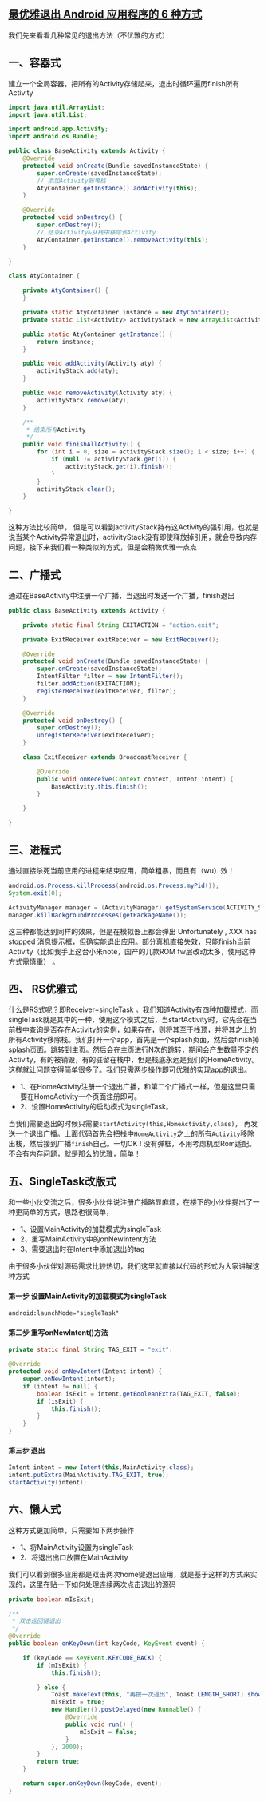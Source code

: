 ## [最优雅退出 Android 应用程序的 6 种方式](http://www.codeceo.com/article/6-ways-quit-android-app.html)

我们先来看看几种常见的退出方法（不优雅的方式）

## 一、容器式  

建立一个全局容器，把所有的Activity存储起来，退出时循环遍历finish所有Activity

```java
import java.util.ArrayList;
import java.util.List;

import android.app.Activity;
import android.os.Bundle;

public class BaseActivity extends Activity {
    @Override
    protected void onCreate(Bundle savedInstanceState) {
        super.onCreate(savedInstanceState);
        // 添加Activity到堆栈
        AtyContainer.getInstance().addActivity(this);
    }

    @Override
    protected void onDestroy() {
        super.onDestroy();
        // 结束Activity&从栈中移除该Activity
        AtyContainer.getInstance().removeActivity(this);
    }

}

class AtyContainer {

    private AtyContainer() {
    }

    private static AtyContainer instance = new AtyContainer();
    private static List<Activity> activityStack = new ArrayList<Activity>();

    public static AtyContainer getInstance() {
        return instance;
    }

    public void addActivity(Activity aty) {
        activityStack.add(aty);
    }

    public void removeActivity(Activity aty) {
        activityStack.remove(aty);
    }

    /**
     * 结束所有Activity
     */
    public void finishAllActivity() {
        for (int i = 0, size = activityStack.size(); i < size; i++) {
            if (null != activityStack.get(i)) {
                activityStack.get(i).finish();
            }
        }
        activityStack.clear();
    }

}
```

这种方法比较简单， 但是可以看到activityStack持有这Activity的强引用，也就是说当某个Activity异常退出时，activityStack没有即使释放掉引用，就会导致内存问题，接下来我们看一种类似的方式，但是会稍微优雅一点点

## 二、广播式

通过在BaseActivity中注册一个广播，当退出时发送一个广播，finish退出

```java
public class BaseActivity extends Activity {

    private static final String EXITACTION = "action.exit";

    private ExitReceiver exitReceiver = new ExitReceiver();

    @Override
    protected void onCreate(Bundle savedInstanceState) {
        super.onCreate(savedInstanceState);
        IntentFilter filter = new IntentFilter();
        filter.addAction(EXITACTION);
        registerReceiver(exitReceiver, filter);
    }

    @Override
    protected void onDestroy() {
        super.onDestroy();
        unregisterReceiver(exitReceiver);
    }

    class ExitReceiver extends BroadcastReceiver {

        @Override
        public void onReceive(Context context, Intent intent) {
            BaseActivity.this.finish();
        }

    }

}
```

## 三、进程式  

通过直接杀死当前应用的进程来结束应用，简单粗暴，而且有（wu）效！

```java
android.os.Process.killProcess(android.os.Process.myPid());
System.exit(0);

ActivityManager manager = (ActivityManager) getSystemService(ACTIVITY_SERVICE);
manager.killBackgroundProcesses(getPackageName());
```

这三种都能达到同样的效果，但是在模拟器上都会弹出 Unfortunately , XXX has stopped 消息提示框，但确实能退出应用。部分真机直接失效，只能finish当前Activity（比如我手上这台小米note，国产的几款ROM fw层改动太多，使用这种方式需慎重） 。

## 四、 RS优雅式

什么是RS式呢？即Receiver+singleTask 。我们知道Activity有四种加载模式，而singleTask就是其中的一种，使用这个模式之后，当startActivity时，它先会在当前栈中查询是否存在Activity的实例，如果存在，则将其至于栈顶，并将其之上的所有Activity移除栈。我们打开一个app，首先是一个splash页面，然后会finish掉splash页面。跳转到主页。然后会在主页进行N次的跳转，期间会产生数量不定的Activity，有的被销毁，有的驻留在栈中，但是栈底永远是我们的HomeActivity。这样就让问题变得简单很多了。我们只需两步操作即可优雅的实现app的退出。

- 1、在HomeActivity注册一个退出广播，和第二个广播式一样，但是这里只需要在HomeActivity一个页面注册即可。  
- 2、设置HomeActivity的启动模式为singleTask。  

当我们需要退出的时候只需要`startActivity(this,HomeActivity,class)`， 再发送一个退出广播。上面代码首先会把栈中`HomeActivity`之上的所有`Activity`移除出栈，然后接到广播`finish`自己。一切OK ! 没有弹框，不用考虑机型Rom适配。不会有内存问题，就是那么的优雅，简单！

## 五、SingleTask改版式  

和一些小伙交流之后，很多小伙伴说注册广播略显麻烦，在楼下的小伙伴提出了一种更简单的方式，思路也很简单，

- 1、设置MainActivity的加载模式为singleTask
- 2、重写MainActivity中的onNewIntent方法
- 3、需要退出时在Intent中添加退出的tag
  
由于很多小伙伴对源码需求比较热切，我们这里就直接以代码的形式为大家讲解这种方式

#### 第一步 设置MainActivity的加载模式为singleTask

```xml
android:launchMode="singleTask"
```

#### 第二步 重写onNewIntent()方法

```java
private static final String TAG_EXIT = "exit";

@Override
protected void onNewIntent(Intent intent) {
    super.onNewIntent(intent);
    if (intent != null) {
        boolean isExit = intent.getBooleanExtra(TAG_EXIT, false);
        if (isExit) {
            this.finish();
        }
    }
}
```

#### 第三步 退出

```java
Intent intent = new Intent(this,MainActivity.class);
intent.putExtra(MainActivity.TAG_EXIT, true);
startActivity(intent);
```

## 六、懒人式  

这种方式更加简单，只需要如下两步操作  

- 1、将MainActivity设置为singleTask
- 2、将退出出口放置在MainActivity

我们可以看到很多应用都是双击两次home键退出应用，就是基于这样的方式来实现的，这里在贴一下如何处理连续两次点击退出的源码

```java
private boolean mIsExit;

/**
 * 双击返回键退出
 */
@Override
public boolean onKeyDown(int keyCode, KeyEvent event) {

    if (keyCode == KeyEvent.KEYCODE_BACK) {
        if (mIsExit) {
            this.finish();

        } else {
            Toast.makeText(this, "再按一次退出", Toast.LENGTH_SHORT).show();
            mIsExit = true;
            new Handler().postDelayed(new Runnable() {
                @Override
                public void run() {
                    mIsExit = false;
                }
            }, 2000);
        }
        return true;
    }

    return super.onKeyDown(keyCode, event);
}
```
